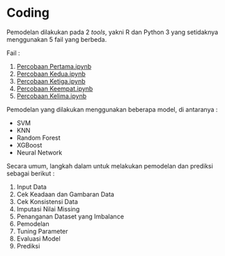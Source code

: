 # Coding 
Pemodelan dilakukan pada 2 _tools_, yakni R dan Python 3 yang setidaknya menggunakan 5 fail yang berbeda. 

Fail : 
1. [Percobaan Pertama.ipynb](https://github.com/iynnn/Data-Science/blob/48ee58a10b6ae8182b61977b95528a30743c36a8/Gamma%20Fest%202023/Coding/Percobaan_Ke_1.ipynb)
2. [Percobaan Kedua.ipynb](https://github.com/iynnn/Data-Science/blob/48ee58a10b6ae8182b61977b95528a30743c36a8/Gamma%20Fest%202023/Coding/Percobaan_Ke_2.ipynb)
3. [Percobaan Ketiga.ipynb](https://github.com/iynnn/Data-Science/blob/48ee58a10b6ae8182b61977b95528a30743c36a8/Gamma%20Fest%202023/Coding/Percobaan_Ke_3.ipynb)
4. [Percobaan Keempat.ipynb](https://github.com/iynnn/Data-Science/blob/48ee58a10b6ae8182b61977b95528a30743c36a8/Gamma%20Fest%202023/Coding/Percobaan_Ke_4.ipynb)
5. [Percobaan Kelima.ipynb](https://github.com/iynnn/Data-Science/blob/48ee58a10b6ae8182b61977b95528a30743c36a8/Gamma%20Fest%202023/Coding/Percobaan_ke_5.ipynb)

Pemodelan yang dilakukan menggunakan beberapa model, di antaranya :
* SVM
* KNN
* Random Forest
* XGBoost
* Neural Network 

Secara umum, langkah dalam untuk melakukan pemodelan dan prediksi sebagai berikut : 
1. Input Data
2. Cek Keadaan dan Gambaran Data
3. Cek Konsistensi Data
4. Imputasi Nilai Missing
5. Penanganan Dataset yang Imbalance
6. Pemodelan
7. Tuning Parameter
8. Evaluasi Model
9. Prediksi
